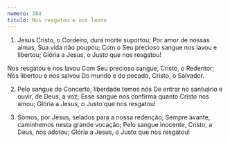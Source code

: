 ```yaml
---
numero: 384
titulo: Nos resgatou e nos lavou
---
```

1. Jesus Cristo, o Cordeiro, dura morte suportou;
Por amor de nossas almas, Sua vida não poupou;
Com o Seu precioso sangue nos lavou e libertou;
Glória a Jesus, o Justo que nos resgatou!

Nos resgatou e nos lavou
Com Seu precioso sangue, Cristo, o Redentor;
Nos libertou e nos salvou
Do mundo e do pecado, Cristo, o Salvador.

2. Pelo sangue do Concerto, liberdade temos nós
De entrar no santuário e ouvir, de Deus, a voz;
Esse sangue nos confirma quanto Cristo nos amou;
Glória a Jesus, o Justo que nos resgatou!

3. Somos, por Jesus, selados para a nossa redenção;
Sempre avante, caminhemos nesta grande vocação;
Pelo sangue inocente, Cristo, a Deus, nos adotou;
Glória a Jesus, o Justo que nos resgatou!
